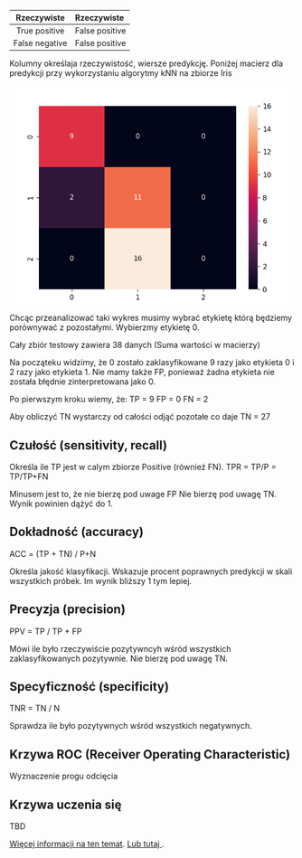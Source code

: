 


| Rzeczywiste |Rzeczywiste |
|:----------:|:----------|
| True positive | False positive |
| False negative | False positive |

Kolumny określaja rzeczywistość, wiersze predykcję.
Poniżej macierz dla predykcji przy wykorzystaniu algorytmy kNN na zbiorze Iris 

![](/img/data-science/heatmap_kNN.PNG)

Chcąc przeanalizować taki wykres musimy wybrać etykietę którą będziemy porównywać z pozostałymi.
Wybierzmy etykietę 0.

Cały zbiór testowy zawiera 38 danych (Suma wartości w macierzy) 

Na począteku widzimy, że 0 zostało zaklasyfikowane 9 razy jako etykieta 0 i 2 razy jako etykieta 1.
Nie mamy także FP, ponieważ żadna etykieta nie została błędnie zinterpretowana jako 0.

Po pierwszym kroku wiemy, że:
TP = 9
FP = 0
FN = 2

Aby obliczyć TN wystarczy od całości odjąć pozotałe co daje TN = 27



## Czułość (sensitivity, recall)

Określa ile TP jest w calym zbiorze Positive (również FN).
TPR = TP/P = TP/TP+FN

Minusem jest to, że nie bierzę pod uwage FP
Nie bierzę pod uwagę TN.
Wynik powinien dążyć do 1.



## Dokładność (accuracy)

ACC = (TP + TN) / P+N

Określa jakość klasyfikacji. Wskazuje procent poprawnych predykcji w skali wszystkich próbek. Im wynik bliższy 1 tym lepiej.

## Precyzja (precision)

PPV = TP / TP + FP

Mówi ile było rzeczywiście pozytywncyh wśród wszystkich zaklasyfikowanych pozytywnie.
Nie bierzę pod uwagę TN.

## Specyficzność (specificity)

TNR = TN / N


Sprawdza ile było pozytywnych  wśród wszystkich negatywnych.

## Krzywa ROC (Receiver Operating Characteristic)

Wyznaczenie progu odcięcia

 

## Krzywa uczenia się
TBD



[Więcej informacji na ten temat](https://www.statystyczny.pl/macierz-bledow-raport-dokladnosc-czulosc-precyzja/).
[Lub tutaj ](https://www.youtube.com/watch?v=1uYvFbPml_A).